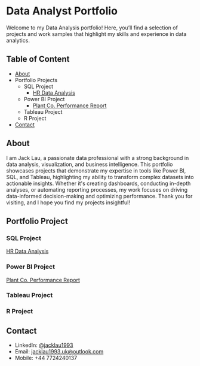 # Data Analyst Portfolio
Welcome to my Data Analysis portfolio! Here, you’ll find a selection of projects and work samples that highlight my skills and experience in data analytics.

## Table of Content
- [About](About)
- Portfolio Projects
    - SQL Project
        - [HR Data Analysis](https://github.com/jacklau1993/data-analysis-portfolio/tree/d61671fdc4569e2ffd5e18147129e795f9f43b5f/SQL%20Project/HR%20Data%20Analysis)
    - Power BI Project
        - [Plant Co. Performance Report](https://github.com/jacklau1993/data-analysis-portfolio/tree/d61671fdc4569e2ffd5e18147129e795f9f43b5f/Power%20BI%20Project/Plant%20Co.%20Performance%20Report)
    - Tableau Project
    - R Project
- [Contact](Contact)

## About
I am Jack Lau, a passionate data professional with a strong background in data analysis, visualization, and business intelligence. This portfolio showcases projects that demonstrate my expertise in tools like Power BI, SQL, and Tableau, highlighting my ability to transform complex datasets into actionable insights. Whether it's creating dashboards, conducting in-depth analyses, or automating reporting processes, my work focuses on driving data-informed decision-making and optimizing performance. Thank you for visiting, and I hope you find my projects insightful!

## Portfolio Project
### SQL Project
[HR Data Analysis](https://github.com/jacklau1993/data-analysis-portfolio/tree/d61671fdc4569e2ffd5e18147129e795f9f43b5f/SQL%20Project/HR%20Data%20Analysis)

### Power BI Project
[Plant Co. Performance Report](https://github.com/jacklau1993/data-analysis-portfolio/tree/d61671fdc4569e2ffd5e18147129e795f9f43b5f/Power%20BI%20Project/Plant%20Co.%20Performance%20Report)

### Tableau Project

### R Project

## Contact
- LinkedIn: [@jacklau1993](https://www.linkedin.com/in/jacklau1993/)
- Email: [jacklau1993.uk@outlook.com](mailto:jacklau1993.uk@outlook.com)
- Mobile: +44 7724240137
